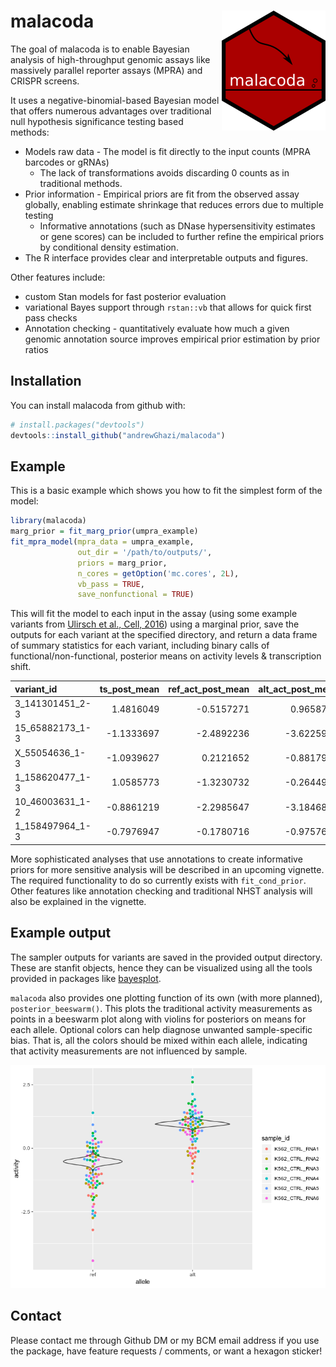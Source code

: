 
<!-- README.md is generated from README.Rmd. Please edit that file -->
malacoda <img src="man/figures/logo.png" align="right" title="evil tail"/>
==========================================================================

The goal of malacoda is to enable Bayesian analysis of high-throughput genomic assays like massively parallel reporter assays (MPRA) and CRISPR screens.

It uses a negative-binomial-based Bayesian model that offers numerous advantages over traditional null hypothesis significance testing based methods:

-   Models raw data - The model is fit directly to the input counts (MPRA barcodes or gRNAs)
    -   The lack of transformations avoids discarding 0 counts as in traditional methods.
-   Prior information - Empirical priors are fit from the observed assay globally, enabling estimate shrinkage that reduces errors due to multiple testing
    -   Informative annotations (such as DNase hypersensitivity estimates or gene scores) can be included to further refine the empirical priors by conditional density estimation.
-   The R interface provides clear and interpretable outputs and figures.

Other features include:

-   custom Stan models for fast posterior evaluation
-   variational Bayes support through `rstan::vb` that allows for quick first pass checks
-   Annotation checking - quantitatively evaluate how much a given genomic annotation source improves empirical prior estimation by prior ratios

Installation
------------

You can install malacoda from github with:

``` r
# install.packages("devtools")
devtools::install_github("andrewGhazi/malacoda")
```

Example
-------

This is a basic example which shows you how to fit the simplest form of the model:

``` r
library(malacoda)
marg_prior = fit_marg_prior(umpra_example)
fit_mpra_model(mpra_data = umpra_example,
               out_dir = '/path/to/outputs/',
               priors = marg_prior,
               n_cores = getOption('mc.cores', 2L),
               vb_pass = TRUE,
               save_nonfunctional = TRUE)
```

This will fit the model to each input in the assay (using some example variants from [Ulirsch et al., Cell, 2016](https://www.ncbi.nlm.nih.gov/pubmed/27259154)) using a marginal prior, save the outputs for each variant at the specified directory, and return a data frame of summary statistics for each variant, including binary calls of functional/non-functional, posterior means on activity levels & transcription shift.

<table>
<colgroup>
<col width="15%" />
<col width="12%" />
<col width="17%" />
<col width="17%" />
<col width="13%" />
<col width="11%" />
<col width="11%" />
</colgroup>
<thead>
<tr class="header">
<th align="left">variant_id</th>
<th align="right">ts_post_mean</th>
<th align="right">ref_act_post_mean</th>
<th align="right">alt_act_post_mean</th>
<th align="left">is_functional</th>
<th align="right">hdi_lower</th>
<th align="right">hdi_upper</th>
</tr>
</thead>
<tbody>
<tr class="odd">
<td align="left">3_141301451_2-3</td>
<td align="right">1.4816049</td>
<td align="right">-0.5157271</td>
<td align="right">0.9658778</td>
<td align="left">TRUE</td>
<td align="right">1.1798534</td>
<td align="right">1.7612962</td>
</tr>
<tr class="even">
<td align="left">15_65882173_1-3</td>
<td align="right">-1.1333697</td>
<td align="right">-2.4892236</td>
<td align="right">-3.6225933</td>
<td align="left">FALSE</td>
<td align="right">-2.4338554</td>
<td align="right">0.1193949</td>
</tr>
<tr class="odd">
<td align="left">X_55054636_1-3</td>
<td align="right">-1.0939627</td>
<td align="right">0.2121652</td>
<td align="right">-0.8817975</td>
<td align="left">TRUE</td>
<td align="right">-1.3866239</td>
<td align="right">-0.7985301</td>
</tr>
<tr class="even">
<td align="left">1_158620477_1-3</td>
<td align="right">1.0585773</td>
<td align="right">-1.3230732</td>
<td align="right">-0.2644959</td>
<td align="left">TRUE</td>
<td align="right">0.4608663</td>
<td align="right">1.6522472</td>
</tr>
<tr class="odd">
<td align="left">10_46003631_1-2</td>
<td align="right">-0.8861219</td>
<td align="right">-2.2985647</td>
<td align="right">-3.1846866</td>
<td align="left">FALSE</td>
<td align="right">-2.1369677</td>
<td align="right">0.2996165</td>
</tr>
<tr class="even">
<td align="left">1_158497964_1-3</td>
<td align="right">-0.7976947</td>
<td align="right">-0.1780716</td>
<td align="right">-0.9757663</td>
<td align="left">TRUE</td>
<td align="right">-1.3712642</td>
<td align="right">-0.2220852</td>
</tr>
</tbody>
</table>

More sophisticated analyses that use annotations to create informative priors for more sensitive analysis will be described in an upcoming vignette. The required functionality to do so currently exists with `fit_cond_prior`. Other features like annotation checking and traditional NHST analysis will also be explained in the vignette.

Example output
--------------

The sampler outputs for variants are saved in the provided output directory. These are stanfit objects, hence they can be visualized using all the tools provided in packages like [bayesplot](http://mc-stan.org/users/interfaces/bayesplot).

`malacoda` also provides one plotting function of its own (with more planned), `posterior_beeswarm()`. This plots the traditional activity measurements as points in a beeswarm plot along with violins for posteriors on means for each allele. Optional colors can help diagnose unwanted sample-specific bias. That is, all the colors should be mixed within each allele, indicating that activity measurements are not influenced by sample.

![An example activity beeswarm with overlaid activity mean posteriors](man/figures/posterior_beeswarm_example.png)

Contact
-------

Please contact me through Github DM or my BCM email address if you use the package, have feature requests / comments, or want a hexagon sticker!
